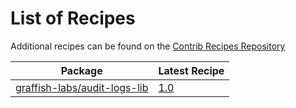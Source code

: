 # List of Recipes

Additional recipes can be found on the [Contrib Recipes Repository](https://github.com/symfony/recipes-contrib/blob/flex/main/RECIPES.md)

| Package | Latest Recipe |
| --- | --- |
| [graffish-labs/audit-logs-lib](https://packagist.org/packages/graffish-labs/audit-logs-lib) | [1.0](graffish-labs/audit-logs-lib/1.0) |